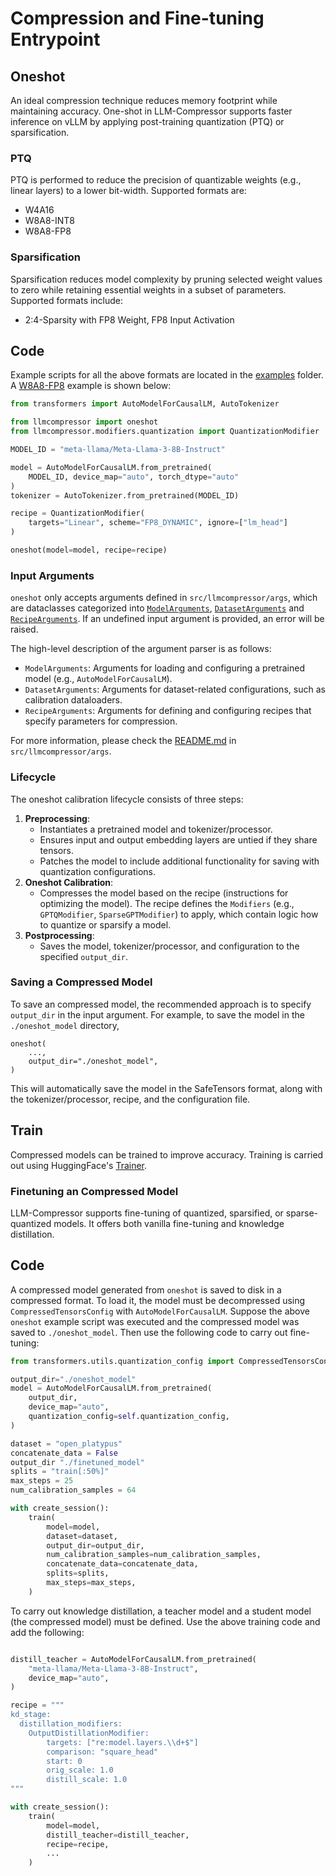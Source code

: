 # Compression and Fine-tuning Entrypoint

## Oneshot

An ideal compression technique reduces memory footprint while maintaining accuracy. One-shot in LLM-Compressor supports faster inference on vLLM by applying post-training quantization (PTQ) or sparsification.

### PTQ
PTQ is performed to reduce the precision of quantizable weights (e.g., linear layers) to a lower bit-width. Supported formats are:
- W4A16
- W8A8-INT8 
- W8A8-FP8

### Sparsification
Sparsification reduces model complexity by pruning selected weight values to zero while retaining essential weights in a subset of parameters. Supported formats include:
-  2:4-Sparsity with FP8 Weight, FP8 Input Activation


## Code

Example scripts for all the above formats are located in the [examples](../../../examples/) folder. A [W8A8-FP8](../../../examples/quantization_w8a8_fp8/llama3_example.py) example is shown below: 

```python
from transformers import AutoModelForCausalLM, AutoTokenizer

from llmcompressor import oneshot
from llmcompressor.modifiers.quantization import QuantizationModifier

MODEL_ID = "meta-llama/Meta-Llama-3-8B-Instruct"

model = AutoModelForCausalLM.from_pretrained(
    MODEL_ID, device_map="auto", torch_dtype="auto"
)
tokenizer = AutoTokenizer.from_pretrained(MODEL_ID)

recipe = QuantizationModifier(
    targets="Linear", scheme="FP8_DYNAMIC", ignore=["lm_head"]
)

oneshot(model=model, recipe=recipe)
```

### Input Arguments
`oneshot` only accepts arguments defined in `src/llmcompressor/args`, which are dataclasses categorized into [`ModelArguments`](../../llmcompressor/args/model_arguments.py), [`DatasetArguments`](../../llmcompressor/args/dataset_arguments.py) and [`RecipeArguments`](../../llmcompressor/args/recipe_arguments.py). If an undefined input argument is provided, an error will be raised.

The high-level description of the argument parser is as follows:

- `ModelArguments`: Arguments for loading and configuring a pretrained model
    (e.g., `AutoModelForCausalLM`).
- `DatasetArguments`: Arguments for dataset-related configurations, such as
    calibration dataloaders.
- `RecipeArguments`: Arguments for defining and configuring recipes that specify
    parameters for compression.

For more information, please check the [README.md](../../llmcompressor/args/README.md) in `src/llmcompressor/args`.


### Lifecycle

The oneshot calibration lifecycle consists of three steps:
1. **Preprocessing**:
    - Instantiates a pretrained model and tokenizer/processor.
    - Ensures input and output embedding layers are untied if they share
        tensors.
    - Patches the model to include additional functionality for saving with
        quantization configurations.
2. **Oneshot Calibration**:
    - Compresses the model based on the recipe (instructions for optimizing the model). The 
        recipe defines the `Modifiers` (e.g., `GPTQModifier`, `SparseGPTModifier`) to apply, which
        contain logic how to quantize or sparsify a model. 
3. **Postprocessing**:
    - Saves the model, tokenizer/processor, and configuration to the specified
        `output_dir`.

### Saving a Compressed Model

To save an compressed model, the recommended approach is to specify `output_dir` in the input argument. For example, to save the model in the `./oneshot_model` directory,

```python3
oneshot(
    ...,
    output_dir="./oneshot_model",
)
```    

This will automatically save the model in the SafeTensors format, along with the tokenizer/processor, recipe, and the configuration file.


## Train
Compressed models can be trained to improve accuracy. Training is carried out using HuggingFace's [Trainer](https://huggingface.co/docs/transformers/en/main_classes/trainer).

### Finetuning an Compressed Model
LLM-Compressor supports fine-tuning of quantized, sparsified, or sparse-quantized models. It offers both vanilla fine-tuning and knowledge distillation.

## Code
A compressed model generated from `oneshot` is saved to disk in a compressed format. To load it, the model must be decompressed using `CompressedTensorsConfig` with `AutoModelForCausalLM`. Suppose the above `oneshot` example script was executed and the compressed model was saved to `./oneshot_model`. Then use the following code to carry out fine-tuning:

```python
from transformers.utils.quantization_config import CompressedTensorsConfig

output_dir="./oneshot_model"
model = AutoModelForCausalLM.from_pretrained(
    output_dir,
    device_map="auto",
    quantization_config=self.quantization_config,
)

dataset = "open_platypus"
concatenate_data = False
output_dir "./finetuned_model"
splits = "train[:50%]"
max_steps = 25
num_calibration_samples = 64

with create_session():
    train(
        model=model,
        dataset=dataset,
        output_dir=output_dir,
        num_calibration_samples=num_calibration_samples,
        concatenate_data=concatenate_data,
        splits=splits,
        max_steps=max_steps,
    )

```

To carry out knowledge distillation, a teacher model and a student model (the compressed model) must be defined. Use the above training code and add the following:

```python

distill_teacher = AutoModelForCausalLM.from_pretrained(
    "meta-llama/Meta-Llama-3-8B-Instruct", 
    device_map="auto",
)

recipe = """
kd_stage:
  distillation_modifiers:
    OutputDistillationModifier:
        targets: ["re:model.layers.\\d+$"]
        comparison: "square_head"
        start: 0
        orig_scale: 1.0
        distill_scale: 1.0
"""

with create_session():
    train(
        model=model,
        distill_teacher=distill_teacher,
        recipe=recipe,
        ...
    )
```





